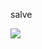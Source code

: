 salve


<a href="https://www.youtube.com/channel/UCN8AippFk6KNjrE_M-L0Imw" target="_blank"><img src="https://img.shields.io/badge/YouTube-FF0000?style=for-the-badge&logo=youtube&logoColor=white" target="_blank"></a>
